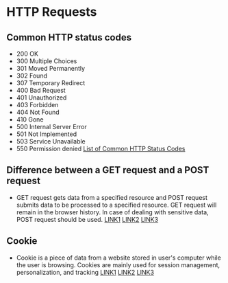 # HTTP Requests
## Common HTTP status codes
- 200 OK
- 300 Multiple Choices
- 301 Moved Permanently
- 302 Found
- 307 Temporary Redirect
- 400 Bad Request
- 401 Unauthorized
- 403 Forbidden
- 404 Not Found
- 410 Gone
- 500 Internal Server Error
- 501 Not Implemented
- 503 Service Unavailable
- 550 Permission denied
[List of Common HTTP Status Codes](https://www.smartlabsoftware.com/ref/http-status-codes.htm)
## Difference between a GET request and a POST request
- GET request gets data from a specified resource and POST request submits data to be processed to a specified resource. GET request will remain in the browser history. In case of dealing with sensitive data, POST request should be used.
[LINK1](http://www.diffen.com/difference/GET-vs-POST-HTTP-Requests#Pros_and_Cons)
[LINK2](https://www.w3schools.com/TAGs/ref_httpmethods.asp)
[LINK3](http://blog.teamtreehouse.com/the-definitive-guide-to-get-vs-post)
## Cookie
- Cookie is a piece of data from a website stored in user's computer while the user is browsing. Cookies are mainly used for session management, personalization, and tracking
[LINK1](https://en.wikipedia.org/wiki/HTTP_cookie)
[LINK2](http://www.whatarecookies.com/)
[LINK3](https://developer.mozilla.org/en-US/docs/Web/HTTP/Cookies)
